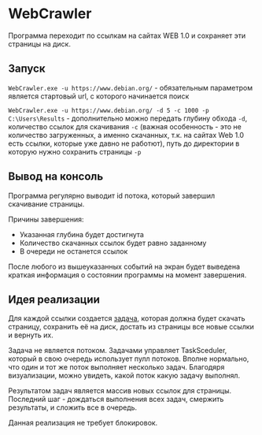 # WebCrawler

Программа переходит по ссылкам на сайтах WEB 1.0 и сохраняет эти страницы на диск.

## Запуск
`WebCrawler.exe -u https://www.debian.org/` - обязательным параметром является стартовый url, с которого начинается поиск

`WebCrawler.exe -u https://www.debian.org/ -d 5 -c 1000 -p C:\Users\Results` - дополнительно можно передать глубину обхода `-d`, количество ссылок для скачивания `-c` (важная особенность - это не количество загруженных, а именно скачанных, т.к. на сайтах Web 1.0 есть ссылки, которые уже давно не работют), путь до директории в которую нужно сохранить страницы `-p`

## Вывод на консоль
Программа регулярно выводит id потока, который завершил скачивание страницы. 

Причины завершения:
* Указанная глубина будет достигнута 
* Количество скачанных ссылок будет равно заданному
* В очереди не останется ссылок

После любого из вышеуказанных событий на экран будет выведена краткая информация о состоянии программы на момент завершения.

## Идея реализации
Для каждой ссылки создается [задача](https://docs.microsoft.com/ru-ru/dotnet/api/system.threading.tasks.task?view=netframework-4.8), которая должна будет скачать страницу, сохранить её на диск, достать из страницы все новые ссылки и вернуть их.

Задача не является потоком. Задачами управляет TaskSceduler, который в свою очередь использует пулл потоков. Вполне нормально, что один и тот же поток выполняет несколько задач. Благодяря визуализации, можно увидеть, какой поток какую задачу выполнял.

Результатом задач является массив новых ссылок для страницы. Последний шаг - дождаться выполнения всех задач, смержить результаты, и сложить все в очередь.

Данная реализация не требует блокировок. 

